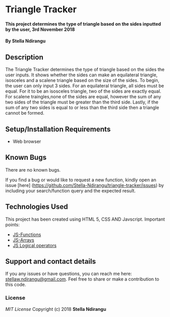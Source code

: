 # Triangle Tracker
#### This project determines the type of triangle based on the sides inputted by the user, 3rd November 2018
#### By **Stella Ndirangu**
## Description
The Triangle Tracker determines the type of triangle based on the sides the user inputs. It shows whether the sides can make an equilateral triangle, isosceles and a scalene triangle based on the size of the sides. To begin, the user can only input 3 sides. For an equilateral triangle, all sides must be equal. For it to be an isosceles triangle, two of the sides are exactly equal. For scalene traingles,none of the sides are equal, however the sum of any two sides of the triangle must be greater than the third side. Lastly, if the sum of any two sides is equal to or less than the third side then a triangle cannot be formed.
## Setup/Installation Requirements
* Web browser
## Known Bugs
There are no known bugs.

If you find a bug or would like to request a new function, kindly open an issue [here] (https://github.com/Stella-Ndirangu/triangle-tracker/issues) by including your search/function query and the expected result.
## Technologies Used
This project has been created using HTML 5, CSS AND Javscript.
Important points:
* [JS-Functions](https://developer.mozilla.org/en-US/docs/Web/JavaScript/Guide/Functions)
* [JS-Arrays](https://developer.mozilla.org/en-US/docs/Web/JavaScript/Reference/Global_Objects/Array)
* [JS Logical operators](https://www.w3schools.com/js/js_comparisons.asp)
## Support and contact details
If you any issues or have questions, you can reach me here: stellaw.ndirangu@gmail.com. Feel free to share or make a contribution to this code.
### License
*MIT License*
Copyright (c) 2018 **Stella Ndirangu**
